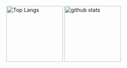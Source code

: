 <p align="left"> 
  <img alt="Top Langs" height="150px" src="https://git-hub-readme-stats-clone-amber.vercel.app/api/top-langs/?username=yatoyun&layout=compact&show_icons=true&theme=onedark&exclude_repo=For_JPHACKS,Authorship_analysis2023_A,Abnormal_detection,PEL4VAD-test,WSV-GST" />
  <img alt="github stats" height="150px" src="https://git-hub-readme-stats-clone-amber.vercel.app/api?username=yatoyun&theme=onedark" />
</p>
